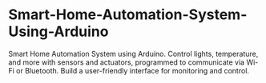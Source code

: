 # Smart-Home-Automation-System-Using-Arduino
Smart Home Automation System using Arduino. Control lights, temperature, and more with sensors and actuators, programmed to communicate via Wi-Fi or Bluetooth. Build a user-friendly interface for monitoring and control.
